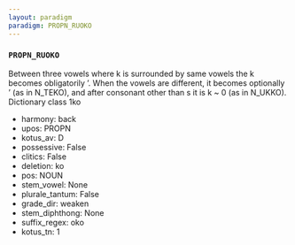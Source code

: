 ```yaml
---
layout: paradigm
paradigm: PROPN_RUOKO
---
```

### ` PROPN_RUOKO `

Between three vowels where k is surrounded by same vowels the k becomes obligatorily ’. When the vowels are different, it becomes optionally ’ (as in N_TEKO), and after consonant other than s it is k ~ 0 (as in N_UKKO). Dictionary class 1ko
* harmony: back
* upos: PROPN
* kotus_av: D
* possessive: False
* clitics: False
* deletion: ko
* pos: NOUN
* stem_vowel: None
* plurale_tantum: False
* grade_dir: weaken
* stem_diphthong: None
* suffix_regex: oko
* kotus_tn: 1
